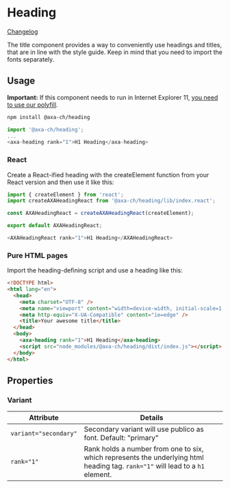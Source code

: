 # Heading

[Changelog](./CHANGELOG.md)

The title component provides a way to conveniently use headings and titles, that are in line with the style guide. Keep in mind that you need to import the fonts separately.

## Usage

**Important:** If this component needs to run in Internet Explorer 11, [you need to use our polyfill](https://github.com/axa-ch/patterns-library/tree/develop/src/components/05-utils/polyfill).

```bash
npm install @axa-ch/heading
```

```js
import '@axa-ch/heading';
...
<axa-heading rank="1">H1 Heading</axa-heading>
```

### React

Create a React-ified heading with the createElement function from your React version and then use it like this:

```js
import { createElement } from 'react';
import createAXAHeadingReact from '@axa-ch/heading/lib/index.react';

const AXAHeadingReact = createAXAHeadingReact(createElement);

export default AXAHeadingReact;
```

```js
<AXAHeadingReact rank="1">H1 Heading</AXAHeadingReact>
```

### Pure HTML pages

Import the heading-defining script and use a heading like this:

```html
<!DOCTYPE html>
<html lang="en">
  <head>
    <meta charset="UTF-8" />
    <meta name="viewport" content="width=device-width, initial-scale=1.0" />
    <meta http-equiv="X-UA-Compatible" content="ie=edge" />
    <title>Your awesome title</title>
  </head>
  <body>
    <axa-heading rank="1">H1 Heading</axa-heading>
    <script src="node_modules/@axa-ch/heading/dist/index.js"></script>
  </body>
</html>
```

## Properties

### Variant

| Attribute             | Details                                                                                                                        |
| --------------------- | ------------------------------------------------------------------------------------------------------------------------------ |
| `variant="secondary"` | Secondary variant will use publico as font. Default: "primary"                                                                 |
| `rank="1"`            | Rank holds a number from one to six, which represents the underlying html heading tag. `rank="1"` will lead to a `h1` element. |
